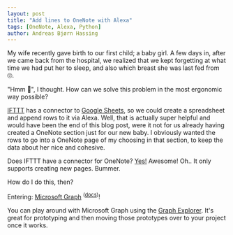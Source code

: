 ```yaml
---
layout: post
title: "Add lines to OneNote with Alexa"
tags: [OneNote, Alexa, Python]
author: Andreas Bjørn Hassing
---
```


My wife recently gave birth to our first child; a baby girl. A few days in, after we came back from the hospital, we realized that we kept forgetting at what time we had put her to sleep, and also which breast she was last fed from 🙄.

"Hmm 🤔", I thought. How can we solve this problem in the most ergonomic way possible?

[IFTTT](https://ifttt.com/) has a connector to [Google Sheets](https://ifttt.com/google_sheets), so we could create a spreadsheet and append rows to it via Alexa. Well, that is actually super helpful and would have been the end of this blog post, were it not for us already having created a OneNote section just for our new baby. I obviously wanted the rows to go into a OneNote page of my choosing in that section, to keep the data about her nice and cohesive.

Does IFTTT have a connector for OneNote? [Yes!](https://ifttt.com/onenote) Awesome! Oh.. It only supports creating new pages. Bummer.

How do I do this, then?

Entering: [Microsoft Graph](https://developer.microsoft.com/en-us/graph) <sup>([docs](https://docs.microsoft.com/en-us/graph/overview))</sup>!

You can play around with Microsoft Graph using the [Graph Explorer](https://developer.microsoft.com/en-us/graph/graph-explorer). It's great for prototyping and then moving those prototypes over to your project once it works.
